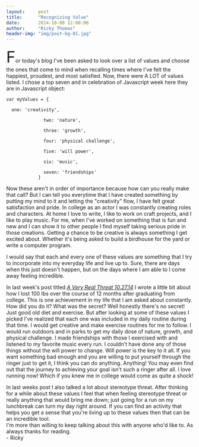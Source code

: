 ```yaml
---
layout:     post
title:      "Recognizing Value"
date:       2014-10-08 12:00:00
author:     "Ricky Thomas"
header-img: "img/post-bg-01.jpg"
---
```


<p><span style="font-size:3em">F</span>or today's blog I've been asked to look over a list of values and choose the ones that come to mind when recalling times where I've felt the happiest, proudest, and most satisfied. Now, there were A LOT of values listed. I chose a top seven and in celebration of Javascript week here they are in Javascript object:</p>
<code>var myValues = {<br>
  one: 'creativity',<br>
              two: 'nature',<br>
              three: 'growth',<br>
              four: 'physical challenge',<br>
              five: 'will power',<br>
              six: 'music',<br>
              seven: 'friendships'
            }</code>
<p>Now these aren't in order of importance because how can you really make that call? But I can tell you everytime that I have created something by putting my mind to it and letting the "creativity" flow, I have felt great satisfaction and pride. In college as an actor I was constantly creating roles and characters. At home I love to write, I like to work on craft projects, and I like to play music. For me, when I've worked on something that is fun and new and I can show it to other people I find myself taking serious pride in those creations. Getting a chance to be creative is always something I get excited about. Whether it's being asked to build a birdhouse for the yard or write a computer program.</p>
<p>I would say that each and every one of these values are something that I try to incorporate into my everyday life and live up to. Sure, there are days when this just doesn't happen, but on the days where I am able to I come away feeling incredible.</p>
<p>In last week's post titled <a href="/2014/10/27/very-real-threat"><em>A Very Real Threat 10.27.14</em></a> I wrote a little bit about how I lost 100 lbs over the course of 12 months after graduating from college. This is one achievement in my life that I am asked about constantly. How did you do it? What was the secret? Well honestly there's no secret! Just good old diet and exercise. But after looking at some of these values I picked I've realized that each one was included in my daily routine during that time. I would get creative and make exercise routines for me to follow. I would run outdoors and in parks to get my daily dose of nature, growth, and physical challenge. I made friendships with those I exercised with and listened to my favorite music every run. I couldn't have done any of those things without the will power to change. Will power is the key to it all. If you want something bad enough and you are willing to put yourself through the ringer just to get it, I think you can do anything. Anything! You may even find out that the journey to achieving your goal isn't such a ringer after all. I love running now! Which if you knew me in college would come as quite a shock!</p>
<p>In last weeks post I also talked a lot about stereotype threat. After thinking for a while about these values I feel that when feeling stereotype threat or really anything that would bring me down; just going for a run on my lunchbreak can turn my day right around. If you can find an activity that helps you get a sense that you're living up to these values then that can be an incredible tool.<br>
  I'm more than willing to keep talking about this with anyone who'd like to. As always thanks for reading.<br>- Ricky</p>